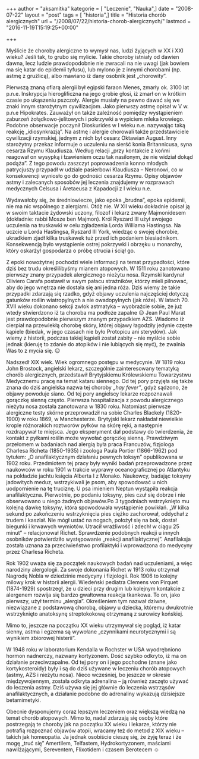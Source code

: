 +++
author = "aksamitka"
kategorie = [ "Leczenie", "Nauka",]
date = "2008-07-22"
layout = "post"
tags = [ "historia",]
title = "Historia chorób alergicznych"
url = "/2008/07/22/historia-chorob-alergicznych/"
lastmod = "2016-11-19T15:19:25+00:00"

+++

Myślicie że choroby alergiczne to wymysł nas, ludzi żyjących w XX i XXI wieku? Jeśli tak, to grubo się mylicie. Takie choroby istniały od dawien dawna, lecz ludzie prawdopodobnie nie zwracali na nie uwagi (jak bowiem ma się katar do epidemii tyfusu), lub mylono je z innymi chorobami (np. astmę z gruźlicą), albo mawiano iż dany osobnik jest &#8222;chorowity&#8221;.

<!--more-->

Pierwszą znaną ofiarą alergii był egipski faraon Menes, zmarły ok. 3100 lat p.n.e. Inskrypcja hieroglificzna na jego grobie głosi, iż zmarł on w krótkim czasie po ukąszeniu pszczoły. Alergie musiały na pewno dawać się we znaki innym starożytnym cywilizacjom. Jako pierwszy astmę opisał w V w. p.n.e Hipokrates. Zauważył on także zależność pomiędzy wystąpieniem zaburzeń żołądkowo-jelitowych i pokrzywki a wypiciem mleka krowiego. Podobne obserwacje poczynił Dioskurides w I wieku n.e. nazywając taką reakcję „idiosynkrazją”. Na astmę i alergie chorowali także przedstawiciele cywilizacji rzymskiej, jednym z nich był cesarz Oktawian August. Inny starożytny przekaz informuje o uczuleniu na sierść konia Britannicusa, syna cesarza Rzymu Klaudiusza. Według relacji „przy kontakcie z końmi reagował on wysypką i łzawieniem oczu tak nasilonym, że nie widział dokąd podąża”. Z tego powodu zaszczyt poprowadzenia konno młodych patrycjuszy przypadł w udziale pasierbowi Klaudiusza – Neronowi, co w konsekwencji wyniosło go do godności cesarza Rzymu. Opisy objawów astmy i zalecanych sposobów jej leczenia znajdujemy w rozprawach medycznych Celsusa i Aretaeusa z Kapadocji z I wieku n.e.

Wydawałoby się, że średniowiecze, jako epoka &#8222;brudna&#8221;, epoka epidemii, nie ma nic wspólnego z alergiami. Otóż nie. W XII wieku dokładnie opisał ją w swoim taktacie żydowski uczony, filozof i lekarz zwany Majmonidesem (dokładnie: rabbi Mosze ben Majmon). Król Ryszard III użył swojego uczulenia na truskawki w celu zgładzenia Lorda Williama Hastingsa. Na uczcie u Lorda Hastingsa, Ryszard III York, wiedząc o swojej chorobie, ukradkiem zjadł kilka truskawek tuż przed ich podaniem biesiadnikom. Konsekwencją było wystąpienie ostrej pokrzywki i obrzęku u monarchy, który oskarżył gospodarza o próbę otrucia i ściął go.

Z epoki nowożytnej pochodzi wiele informacji na temat przypadłości, które dziś bez trudu określilibyśmy mianem atopowych. W 1511 roku zanotowano pierwszy znany przypadek alergicznego nieżytu nosa. Rzymski kardynał Oliviero Carafa postawił w swym pałacu strażników, którzy mieli pilnować, aby do jego wnętrza nie dostała się ani jedna róża. Dziś wiemy że takie przypadki zdarzają się rzadko, gdyż objawy uczulenia najczęściej dotyczą gatunków roślin wiatropylnych a nie owadopylnych (jak róże). W latach 70. XVII wieku dokonano sekcji zwłok astmatyka &#8211; wyobraźcie sobie, że już wtedy stwierdzono iż ta choroba ma podłoże zapalne 😉 Jean Paul Marat jest prawdopodobnie pierwszym znanym przypadkiem AZS. Wiadomo iż cierpiał na przewlekłą chorobę skóry, której objawy łagodziły jedynie częste kąpiele (biedak, w jego czasach nie było Protopicu ani sterydów). Jak wiemy z historii, podczas takiej kąpieli został zabity &#8211; nie myślcie sobie jednak (kieruję to zdanie do atopików i nie lubiących się myć), że zwalnia Was to z mycia się. 😉

Nadszedł XIX wiek. Wiek ogromnego postępu w medycynie. W 1819 roku John
Brostock, angielski lekarz, szczególnie zainteresowany tematyką chorób
alergicznych, przedstawił Brytyjskiemu Królewskiemu Towarzystwu Medycznemu pracę
na temat kataru siennego. Od tej pory przyjęła się także znana do dziś angielska
nazwa tej choroby _&#8222;hay fever&#8221;_, gdyż sądzono, że objawy powoduje
siano. Od tej pory angielscy lekarze rozpoznawali gorączkę sienną często.
Pierwsza hospitalizacja z powodu alergicznego nieżytu nosa została zanotowana w
1830 roku. Natomiast pierwsze alergiczne testy skórne przeprowadził na sobie
Charles Blackely (1820-1900) w roku 1869, w Manchesterze. Brytyjski lekarz
nakładał niewielkie krople różnorakich roztworów pyłków na skórę ręki, a
następnie rozdrapywał te miejsca. Jego eksperyment dał podstawy do twierdzenia,
że kontakt z pyłkami roślin może wywołać gorączkę sienną. Prawdziwym przełomem w
badaniach nad alergią była praca Francuzów, fizjologa Charlesa Richeta
(1850-1935) i zoologa Paula Portier (1866-1962) pod tytułem: „O anafilaktycznym
działaniu pewnych toksyn” opublikowana w 1902 roku. Przedmiotem tej pracy były
wyniki badań przeprowadzone przez naukowców w roku 1901 w trakcie wyprawy
oceanograficznej po Atlantyku na pokładzie jachtu księcia Alberta I z Monako.
Naukowcy, badając toksyny jadowitych meduz, wstrzykiwali je psom, aby spowodować
u nich uodpornienie na tę truciznę. U psa imieniem Neptun wystąpiła reakcja
anafilaktyczna. Pierwotnie, po podaniu toksyny, pies czuł się dobrze i nie
obserwowano u niego żadnych objawów.Po 3 tygodniach wstrzyknięto mu kolejną
dawkę toksyny, która spowodowała wystąpienie powikłań. „W kilka sekund po
zakończeniu wstrzyknięcia pies ciężko zachorował, oddychał z trudem i kaszlał.
Nie mógł ustać na nogach, położył się na bok, dostał biegunki i krwawych
wymiotów. Utracił wrażliwość i zdechł w ciągu 25 minut” – relacjonował Richet.
Sprawdzenie podobnych reakcji u innych osobników potwierdziło występowanie
„reakcji anafilaktycznej”. Anafilaksja została uznana za przeciwieństwo
profilaktyki i wprowadzona do medycyny przez Charlesa Richeta.

Rok 1902 uważa się za początek naukowych badań nad uczuleniami, a więc narodziny alergologii. Za swoje dokonania Richet w 1913 roku otrzymał Nagrodę Nobla w dziedzinie medycyny i fizjologii. Rok 1906 to kolejny milowy krok w historii alergii. Wiedeński pediatra Clemens von Pirquet (1874-1929) spostrzegł, że u dzieci przy drugim lub kolejnym kontakcie z alergenem rozwija się bardzo gwałtowna reakcja tkankowa. To on, jako pierwszy, użył terminu „alergia”. Określeniem tym nazwał dziwne, niezwiązane z podstawową chorobą, objawy u dziecka, któremu dwukrotnie wstrzyknięto anatoksynę streptokokową otrzymaną z surowicy końskiej.

Mimo to, jeszcze na początku XX wieku utrzymywał się pogląd, iż katar sienny, astma i egzema są wywołane &#8222;czynnikami neurotycznymi i są wynikiem zbiorowej histerii&#8221;.

W 1948 roku w laboratorium Kendalla w Rochster w USA wyodrębniono hormon nadnerczy, nazwany kortyzonem. Dość szybko odkryto, iż ma on działanie przeciwzapalne. Od tej pory on i jego pochodne (znane jako kortykosteroidy) były i są do dziś używane w leczeniu chorób atopowych (astmy, AZS i nieżytu nosa). Nieco wcześniej, bo jeszcze w okresie międzywojennym, została odkryta adrenalina &#8211; ją również zaczęto używać do leczenia astmy. Dziś używa się jej głównie do leczenia wstrząsów anafilaktycznych, a działanie podobne do adrenaliny wykazują dzisiejsze betamimetyki.

Obecnie dysponujemy coraz lepszym leczeniem oraz większą wiedzą na temat chorób atopowych. Mimo to, nadal zdarzają się osoby które postrzegają te choroby jak na początku XX wieku i lekarze, którzy nie potrafią rozpoznać objawów atopii, wracamy też do metod z XIX wieku &#8211; takich jak homeopatia. Ja jednak osobiście cieszę się, że żyję teraz i że mogę &#8222;truć się&#8221; Amertilem, Telfastem, Hydrokortyzonem, maściami nawilżającymi, Sereventem, Flixotidem i czasem Berotecem ☺️
